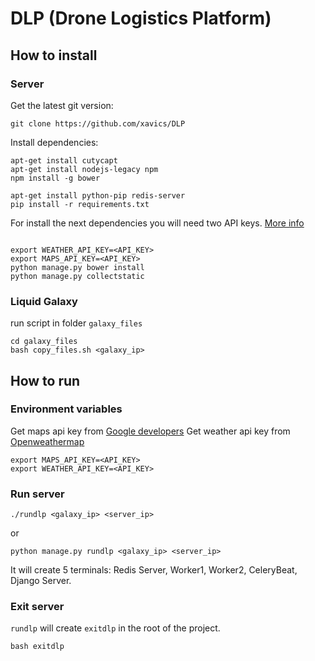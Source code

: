 # DLP (Drone Logistics Platform)

## How to install

### Server

Get the latest git version:

```
git clone https://github.com/xavics/DLP
```

Install dependencies:

```
apt-get install cutycapt
apt-get install nodejs-legacy npm
npm install -g bower

apt-get install python-pip redis-server
pip install -r requirements.txt

```

For install the next dependencies you will need two API keys.
[More info](#environment-variables)

```

export WEATHER_API_KEY=<API_KEY>
export MAPS_API_KEY=<API_KEY>
python manage.py bower install
python manage.py collectstatic
```

### Liquid Galaxy

run script in folder `galaxy_files`

```
cd galaxy_files
bash copy_files.sh <galaxy_ip>
```

## How to run

### Environment variables

Get maps api key from [Google developers](https://developers.google.com/)
Get weather api key from [Openweathermap](http://openweathermap.org/)

```
export MAPS_API_KEY=<API_KEY>
export WEATHER_API_KEY=<API_KEY>
```

### Run server
```
./rundlp <galaxy_ip> <server_ip> 
```
or
```
python manage.py rundlp <galaxy_ip> <server_ip>
```

It will create 5 terminals: Redis Server, Worker1, Worker2, CeleryBeat, Django Server.

### Exit server

`rundlp` will create `exitdlp` in the root of the project.

```
bash exitdlp
```